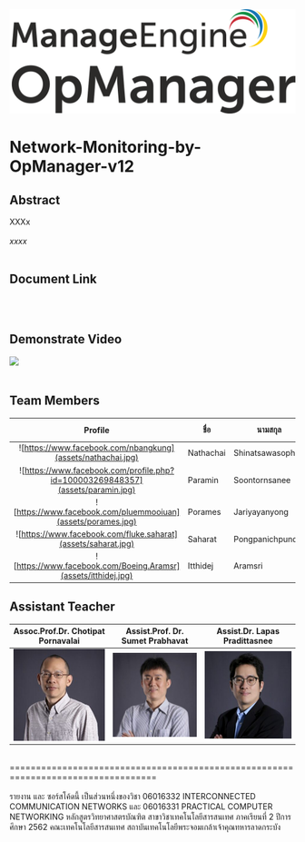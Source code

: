 ![](assets/opmanager.png)

# Network-Monitoring-by-OpManager-v12

## Abstract
   XXXx<br><br>
*xxxx*<br><br>


## Document Link
<br><br>


## Demonstrate Video
[![](img/aaa.png)](https://www.youtube.com/watch?v=bZT4UT5Ej2Q&feature=youtu.be "")
<br><br>


## Team Members
| Profile |ชื่อ|นามสกุล|GitHub Username|รหัสนักศึกษา|
|:-:|--|------|---------------|---------|
|![https://www.facebook.com/nbangkung](assets/nathachai.jpg)|Nathachai|Shinatsawasophon|[@exzenous](https://github.com/exzenous)|61070049|
|![https://www.facebook.com/profile.php?id=100003269848357](assets/paramin.jpg)|Paramin|Soontornsanee|[@Paramin11798](https://github.com/Paramin11798)|61070114|
|![https://www.facebook.com/pluemmooiuan](assets/porames.jpg)|Porames|Jariyayanyong|[@huayong1678](https://github.com/huayong1678)|61070115|
|![https://www.facebook.com/fluke.saharat](assets/saharat.jpg)|Saharat|Pongpanichpund|[@fluk14150](https://github.com/fluk14150)|61070237|
|![https://www.facebook.com/Boeing.Aramsr](assets/itthidej.jpg)|Itthidej|Aramsri|[@Itthidej](https://github.com/Itthidej)|61070271|<br><br>


## Assistant Teacher
|Assoc.Prof.Dr. Chotipat Pornavalai|Assist.Prof. Dr. Sumet Prabhavat|Assist.Dr. Lapas Pradittasnee|
|:-:|:-:|:-:|
|![](assets/Chotipat.jpg)|![](assets/Sumet.jpg)|![](assets/Lapas.jpg)|
<br>
==================================================================================<br><br>
รายงาน และ ซอร์สโค้ดนี้ เป็นส่วนหนึ่งของวิชา 
06016332 INTERCONNECTED COMMUNICATION NETWORKS และ
06016331 PRACTICAL COMPUTER NETWORKING 
หลักสูตรวิทยาศาสตรบัณฑิต สาขาวิชาเทคโนโลยีสารสนเทศ    
ภาคเรียนที่  2  ปีการศึกษา  2562  
คณะเทคโนโลยีสารสนเทศ   
สถาบันเทคโนโลยีพระจอมเกล้าเจ้าคุณทหารลาดกระบัง 
